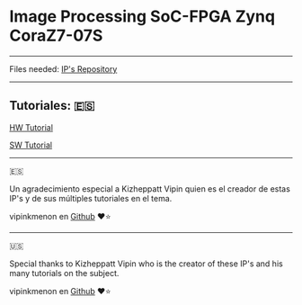 # Image Processing SoC-FPGA Zynq CoraZ7-07S

---
Files needed:
[IP's Repository](https://github.com/Hiram8A/IP_Repository)

---
## Tutoriales:  :es:

[HW Tutorial](https://github.com/Hiram8A/Image_Processing_SoC-FPGA_Zynq_CoraZ7-07S/Tutorial/HW_Tutorial.md)

[SW Tutorial](https://github.com/Hiram8A/Image_Processing_SoC-FPGA_Zynq_CoraZ7-07S/Tutorial/SW_Tutorial.md)

---
:es:

Un agradecimiento especial a Kizheppatt Vipin quien es el creador de estas IP's y de sus múltiples tutoriales en el tema.

vipinkmenon en [Github](https://github.com/vipinkmenon)  :heart::star:

---
:us:

Special thanks to Kizheppatt Vipin who is the creator of these IP's and his many tutorials on the subject.

vipinkmenon en [Github](https://github.com/vipinkmenon)  :heart::star:
